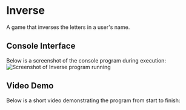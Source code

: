 # Inverse
A game that inverses the letters in a user's name.


## Console Interface
Below is a screenshot of the console program during execution:
![Screenshot of Inverse program running](https://user-images.githubusercontent.com/97514020/154031350-e5b239a7-b702-44c4-9a59-a5196769b24d.png)

## Video Demo
Below is a short video demonstrating the program from start to finish:
